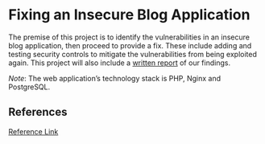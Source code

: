 # Fixing an Insecure Blog Application

The premise of this project is to identify the vulnerabilities in an insecure blog application, then proceed to provide a fix. These include adding and testing security controls to mitigate the vulnerabilities from being exploited again. This project will also include a [written report](https://github.com/JacYuan1/Insecure-Blog-Application-Project/blob/main/Written%20Report.pdf) of our findings.

*Note*: The web application’s technology stack is PHP, Nginx and PostgreSQL.

## References
[Reference Link](https://github.com/PROG38263-W22/Assignment-3)
